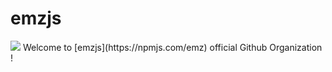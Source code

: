 # emzjs 

<img src="https://avatars.githubusercontent.com/u/86639283?s=200&v=4" left="0">
Welcome to [emzjs](https://npmjs.com/emz) official Github Organization !
